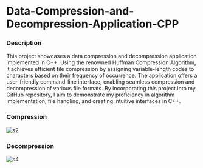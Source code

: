 # Data-Compression-and-Decompression-Application-CPP
### Description
This project showcases a data compression and decompression application implemented in C++. Using the renowned Huffman Compression Algorithm, it achieves efficient file compression by assigning variable-length codes to characters based on their frequency of occurrence. The application offers a user-friendly command-line interface, enabling seamless compression and decompression of various file formats. By incorporating this project into my GitHub repository, I aim to demonstrate my proficiency in algorithm implementation, file handling, and creating intuitive interfaces in C++.

### Compression
![s2](https://github.com/Piyush-Pise/Data-Compression-and-Decompression-Application-CPP/assets/75115056/506c8ac1-cf9b-49cd-8db8-66745e8fb74f)

### Decompression
![s4](https://github.com/Piyush-Pise/Data-Compression-and-Decompression-Application-CPP/assets/75115056/9e26fe39-e7cb-48e3-939d-46222f53c17d)
